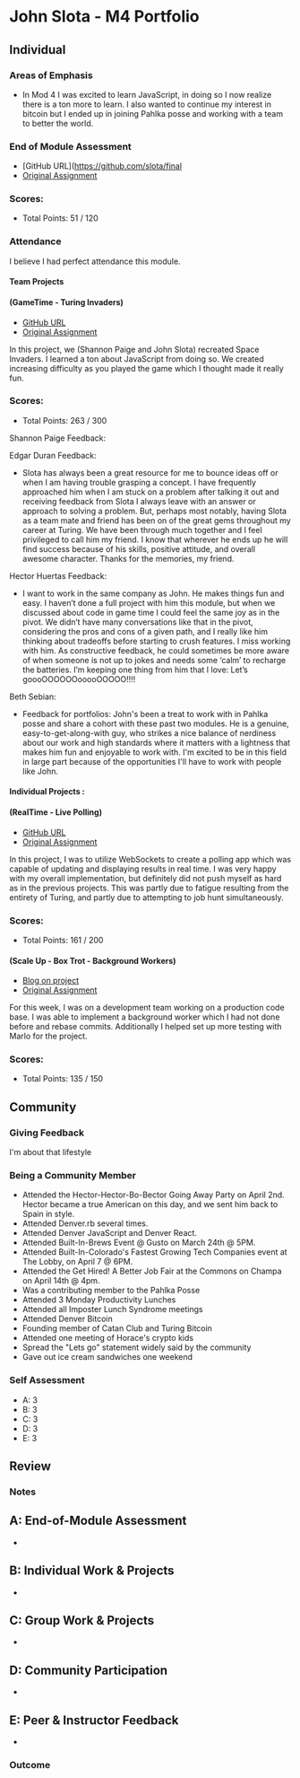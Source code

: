 # John Slota - M4 Portfolio

## Individual

### Areas of Emphasis

* In Mod 4 I was excited to learn JavaScript, in doing so I now realize there is a ton more to learn. I also wanted to continue my interest in bitcoin but I ended up in joining Pahlka posse and working with a team to better the world. 

### End of Module Assessment

* [GitHub URL](https://github.com/slota/final
* [Original Assignment](https://github.com/turingschool/curriculum/blob/master/source/projects/real_time.markdown)

### Scores:

* Total Points: 51 / 120

### Attendance

I believe I had perfect attendance this module. 

#### Team Projects

#### (GameTime - Turing Invaders)

* [GitHub URL](http://shannonpaige.github.io/turing-invaders/)
* [Original Assignment](https://github.com/turingschool/lesson_plans/blob/master/ruby_04-apis_and_scalability/gametime_project.markdown)

In this project, we (Shannon Paige and John Slota) recreated Space Invaders. I learned a ton about JavaScript from doing so. We created increasing difficulty as you played the game which I thought made it really fun.

### Scores:

* Total Points: 263 / 300

Shannon Paige Feedback:

Edgar Duran Feedback: 

* Slota has always been a great resource for me to bounce ideas off or when I am having trouble grasping a concept. I have frequently approached him when I am stuck on a problem after talking it out and receiving feedback from Slota I always leave with an answer or approach to solving a problem. But, perhaps most notably, having Slota as a team mate and friend has been on of the great gems throughout my career at Turing. We have been through much together and I feel privileged to call him my friend. I know that wherever he ends up he will find success because of his skills, positive attitude, and overall awesome character. Thanks for the memories, my friend.

Hector Huertas Feedback: 

* I want to work in the same company as John. He makes things fun and easy. I haven’t done a full project with him this module, but when we discussed about code in game time I could feel the same joy as in the pivot. We didn’t have many conversations like that in the pivot, considering the pros and cons of a given path, and I really like him thinking about tradeoffs before starting to crush features. I miss working with him. As constructive feedback, he could sometimes be more aware of when someone is not up to jokes and needs some ‘calm’ to recharge the batteries. I’m keeping one thing from him that I love: Let’s goooOOOOOOooooOOOOO!!!!

Beth Sebian: 

* Feedback for portfolios: John's been a treat to work with in Pahlka posse and share a cohort with these past two modules. He is a genuine, easy-to-get-along-with guy, who strikes a nice balance of nerdiness about our work and high standards where it matters with a lightness that makes him fun and enjoyable to work with. I'm excited to be in this field in large part because of the opportunities I'll have to work with people like John.


#### Individual Projects :

#### (RealTime - Live Polling)

* [GitHub URL](https://github.com/slota/real-time)
* [Original Assignment](https://github.com/turingschool/curriculum/blob/master/source/projects/real_time.markdown)

In this project, I was to utilize WebSockets to create a polling app which was capable of updating and displaying results in real time. I was very happy with my overall implementation, but definitely did not push myself as hard as in the previous projects. This was partly due to fatigue resulting from the entirety of Turing, and partly due to attempting to job hunt simultaneously.

### Scores:

* Total Points: 161 / 200

#### (Scale Up - Box Trot - Background Workers)

* [Blog on project](https://medium.com/@john.slota/building-rake-tasks-within-rake-tasks-b38cbfc6322#.jyypf0ec5)
* [Original Assignment](https://github.com/LookingForMe/lookingfor)

For this week, I was on a development team working on a production code base. I was able to implement a background worker which I had not done before and rebase commits. Additionally I helped set up more testing with Marlo for the project. 

### Scores:

* Total Points: 135 / 150

## Community

### Giving Feedback

I'm about that lifestyle

### Being a Community Member

* Attended the Hector-Hector-Bo-Bector Going Away Party on April 2nd. Hector became a true American on this day, and we sent him back to Spain in style.
* Attended Denver.rb several times.
* Attended Denver JavaScript and Denver React.
* Attended Built-In-Brews Event @ Gusto on March 24th @ 5PM. 
* Attended Built-In-Colorado's Fastest Growing Tech Companies event at The Lobby, on April 7 @ 6PM. 
* Attended the Get Hired! A Better Job Fair at the Commons on Champa on April 14th @ 4pm. 
* Was a contributing member to the Pahlka Posse
* Attended 3 Monday Productivity Lunches
* Attended all Imposter Lunch Syndrome meetings
* Attended Denver Bitcoin
* Founding member of Catan Club and Turing Bitcoin
* Attended one meeting of Horace's crypto kids
* Spread the "Lets go" statement widely said by the community
* Gave out ice cream sandwiches one weekend

### Self Assessment

* A: 3
* B: 3
* C: 3
* D: 3
* E: 3

## Review

### Notes

## A: End-of-Module Assessment

*

## B: Individual Work & Projects

*

## C: Group Work & Projects

*

## D: Community Participation

*

## E: Peer & Instructor Feedback

*

### Outcome
